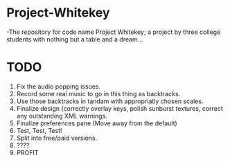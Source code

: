 Project-Whitekey
================
-The repository for code name Project Whitekey; a project by three college students with nothing but a table and a 
 dream...
 
 TODO
================
 
 1. Fix the audio popping issues.
 2. Record some real music to go in this thing as backtracks.
 3. Use those backtracks in tandam with appropriatly chosen scales.
 3. Finalize design (correctly overlay keys, polish sunburst textures, correct any outstanding XML warnings.
 4. Finalize preferences pane (Move away from the default)
 4. Test, Test, Test!
 5. Split into free/paid versions.
 6. ????
 7. PROFIT
